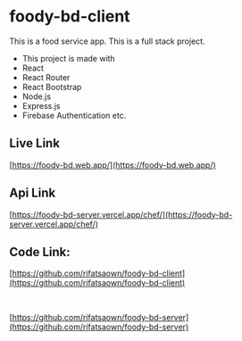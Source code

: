 # foody-bd-client

This is a food service app. This is a full stack project.
- This project is made with 
- React
- React Router
- React Bootstrap
- Node.js
- Express.js
- Firebase Authentication etc.
 

## Live Link
[https://foody-bd.web.app/](https://foody-bd.web.app/)

## Api Link
[https://foody-bd-server.vercel.app/chef/](https://foody-bd-server.vercel.app/chef/)

## Code Link: 
 [https://github.com/rifatsaown/foody-bd-client](https://github.com/rifatsaown/foody-bd-client)

 <br/>
 
 [https://github.com/rifatsaown/foody-bd-server](https://github.com/rifatsaown/foody-bd-server)